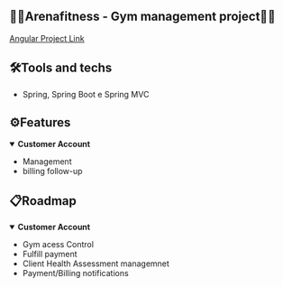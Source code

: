 <h2>🏋️‍♂️Arenafitness - Gym management project🏋️‍♂️</h2>

<a href="https://github.com/felipekarasu">Angular Project Link</a>
 
<h2> 🛠Tools and techs </h2>
<ul>
<li> Spring, Spring Boot e Spring MVC </li>
</ul>

<h2> ⚙️Features </h2>
<details open=""><summary><b>Customer Account</b></summary>
    <ul>
        <li> Management </li>
        <li> billing follow-up </li>
    </ul>
</details>
    

<h2> 📋Roadmap </h2>

<details open=""><summary><b>Customer Account</b></summary>
    <ul>
            <li> Gym acess Control </li>
            <li> Fulfill payment </li>
            <li> Client Health Assessment managemnet </li>
            <li> Payment/Billing notifications </li>   
       </ul>
</details>

<!-- <h2>:computer: Desenvolvedor</h2>
<table>
  <tr>
  <td><a href="https://github.com/felipekarasu"><img style="border-radius: 50%;" src="https://avatars.githubusercontent.com/u/6536540" width="100px;"   alt=""/><br /><sub><b>Felipe Grego</b></sub></a><br /></td>
  </tr>
</table> -->
